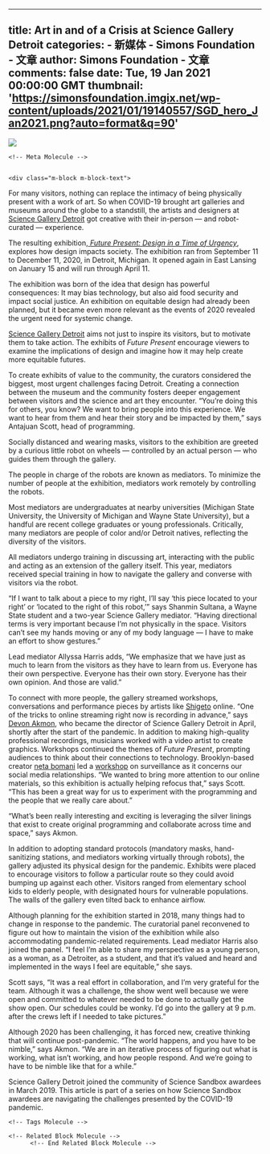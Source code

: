 
---
title: Art in and of a Crisis at Science Gallery Detroit
categories: 
    - 新媒体
    - Simons Foundation - 文章
author: Simons Foundation - 文章
comments: false
date: Tue, 19 Jan 2021 00:00:00 GMT
thumbnail: 'https://simonsfoundation.imgix.net/wp-content/uploads/2021/01/19140557/SGD_hero_Jan2021.png?auto=format&q=90'
---

<div>   
<img src="https://simonsfoundation.imgix.net/wp-content/uploads/2021/01/19140557/SGD_hero_Jan2021.png?auto=format&q=90" referrerpolicy="no-referrer">
    
    <!-- Meta Molecule -->

      
    <div class="m-block m-block-text">
  <p>For many visitors, nothing can replace the intimacy of being physically present with a work of art. So when COVID-19 brought art galleries and museums around the globe to a standstill, the artists and designers at <a href="https://detroit.sciencegallery.com/" rel="noopener" target="_blank">Science Gallery Detroit</a> got creative with their in-person — and robot-curated — experience.</p>
<p>The resulting exhibition,<a href="https://detroit.sciencegallery.com/futurepresent" rel="noopener" target="_blank"> <em>Future Present: Design in a Time of Urgency</em></a>, explores how design impacts society. The exhibition ran from September 11 to December 11, 2020, in Detroit, Michigan. It opened again in East Lansing on January 15 and will run through April 11.</p>
<p>The exhibition was born of the idea that design has powerful consequences: It may bias technology, but also aid food security and impact social justice. An exhibition on equitable design had already been planned, but it became even more relevant as the events of 2020 revealed the urgent need for systemic change.</p>
<p><a href="https://detroit.sciencegallery.com/mediators" rel="noopener" target="_blank">Science Gallery Detroit</a> aims not just to inspire its visitors, but to motivate them to take action. The exhibits of <em>Future Present</em> encourage viewers to examine the implications of design and imagine how it may help create more equitable futures.</p>
<p>To create exhibits of value to the community, the curators considered the biggest, most urgent challenges facing Detroit. Creating a connection between the museum and the community fosters deeper engagement between visitors and the science and art they encounter. “You’re doing this for others, you know? We want to bring people into this experience. We want to hear from them and hear their story and be impacted by them,” says Antajuan Scott, head of programming. </p>
<p>Socially distanced and wearing masks, visitors to the exhibition are greeted by a curious little robot on wheels — controlled by an actual person — who guides them through the gallery. </p>
<p>The people in charge of the robots are known as mediators. To minimize the number of people at the exhibition, mediators work remotely by controlling the robots. </p>
<p>Most mediators are undergraduates at nearby universities (Michigan State University, the University of Michigan and Wayne State University), but a handful are recent college graduates or young professionals. Critically, many mediators are people of color and/or Detroit natives, reflecting the diversity of the visitors.</p>
<p>All mediators undergo training in discussing art, interacting with the public and acting as an extension of the gallery itself. This year, mediators received special training in how to navigate the gallery and converse with visitors via the robot. </p>
<p>“If I want to talk about a piece to my right, I’ll say ‘this piece located to your right’ or ‘located to the right of this robot,’” says Shanmin Sultana, a Wayne State student and a two-year Science Gallery mediator. “Having directional terms is very important because I’m not physically in the space. Visitors can’t see my hands moving or any of my body language — I have to make an effort to show gestures.” </p>
<p>Lead mediator Allyssa Harris adds, “We emphasize that we have just as much to learn from the visitors as they have to learn from us. Everyone has their own perspective. Everyone has their own story. Everyone has their own opinion. And those are valid.”</p>
<p>To connect with more people, the gallery streamed workshops, conversations and performance pieces by artists like <a href="https://www.shigeto.live/" rel="noopener" target="_blank">Shigeto</a> online. “One of the tricks to online streaming right now is recording in advance,” says <a href="https://detroit.sciencegallery.com/news/devon-akmon-named-science-gallery-detroit-director?rq=devon" rel="noopener" target="_blank">Devon Akmon</a>, who became the director of Science Gallery Detroit in April, shortly after the start of the pandemic. In addition to making high-quality professional recordings, musicians worked with a video artist to create graphics. Workshops continued the themes of <em>Future Present</em>, prompting audiences to think about their connections to technology. Brooklyn-based creator <a href="http://www.netabomani.com/" rel="noopener" target="_blank">neta bomani</a> led a <a href="https://detroit.sciencegallery.com/events/asynchronous-zine-making-a-workshop-with-neta-bomani" rel="noopener" target="_blank">workshop</a> on surveillance as it concerns our social media relationships. “We wanted to bring more attention to our online materials, so this exhibition is actually helping refocus that,” says Scott. “This has been a great way for us to experiment with the programming and the people that we really care about.”</p>
<p>“What’s been really interesting and exciting is leveraging the silver linings that exist to create original programming and collaborate across time and space,” says Akmon.</p>
<p>In addition to adopting standard protocols (mandatory masks, hand-sanitizing stations, and mediators working virtually through robots), the gallery adjusted its physical design for the pandemic. Exhibits were placed to encourage visitors to follow a particular route so they could avoid bumping up against each other. Visitors ranged from elementary school kids to elderly people, with designated hours for vulnerable populations. The walls of the gallery even tilted back to enhance airflow.</p>
<p>Although planning for the exhibition started in 2018, many things had to change in response to the pandemic. The curatorial panel reconvened to figure out how to maintain the vision of the exhibition while also accommodating pandemic-related requirements. Lead mediator Harris also joined the panel. “I feel I’m able to share my perspective as a young person, as a woman, as a Detroiter, as a student, and that it’s valued and heard and implemented in the ways I feel are equitable,” she says.</p>
<p>Scott says, “It was a real effort in collaboration, and I’m very grateful for the team. Although it was a challenge, the show went well because we were open and committed to whatever needed to be done to actually get the show open. Our schedules could be wonky. I’d go into the gallery at 9 p.m. after the crews left if I needed to take pictures.”</p>
<p>Although 2020 has been challenging, it has forced new, creative thinking that will continue post-pandemic. “The world happens, and you have to be nimble,” says Akmon. “We are in an iterative process of figuring out what is working, what isn’t working, and how people respond. And we’re going to have to be nimble like that for a while.”</p>
<p>Science Gallery Detroit joined the community of Science Sandbox awardees in March 2019. This article is part of a series on how Science Sandbox awardees are navigating the challenges presented by the COVID-19 pandemic.</p>
</div>


    <!-- Tags Molecule -->
<!-- End Tags Molecule -->

    <!-- Related Block Molecule -->
          <!-- End Related Block Molecule -->
    
</div>
            